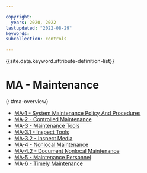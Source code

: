 ```yaml
---

copyright:
  years: 2020, 2022
lastupdated: "2022-08-29"
keywords: 
subcollection: controls

---
```




{{site.data.keyword.attribute-definition-list}}

# MA - Maintenance
{: #ma-overview}

- [MA-1 - System Maintenance Policy And Procedures](/docs/controls?topic=controls-ma-1)
- [MA-2 - Controlled Maintenance](/docs/controls?topic=controls-ma-2)
- [MA-3 - Maintenance Tools](/docs/controls?topic=controls-ma-3)
- [MA-3.1 - Inspect Tools](/docs/controls?topic=controls-ma-3.1)
- [MA-3.2 - Inspect Media](/docs/controls?topic=controls-ma-3.2)
- [MA-4 - Nonlocal Maintenance](/docs/controls?topic=controls-ma-4)
- [MA-4.2 - Document Nonlocal Maintenance](/docs/controls?topic=controls-ma-4.2)
- [MA-5 - Maintenance Personnel](/docs/controls?topic=controls-ma-5)
- [MA-6 - Timely Maintenance](/docs/controls?topic=controls-ma-6)




